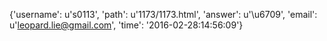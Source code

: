 {'username': u's0113', 'path': u'1173/1173.html', 'answer': u'\u6709', 'email': u'leopard.lie@gmail.com', 'time': '2016-02-28:14:56:09'}